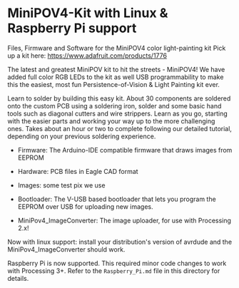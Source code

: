 MiniPOV4-Kit with Linux & Raspberry Pi support
==============================================

Files, Firmware and Software for the MiniPOV4 color light-painting kit
Pick up a kit here: https://www.adafruit.com/products/1776

The latest and greatest MiniPOV kit to hit the streets - MiniPOV4! We have added full color RGB LEDs to the kit as well USB programmability to make this the easiest, most fun Persistence-of-Vision & Light Painting kit ever.

Learn to solder by building this easy kit. About 30 components are soldered onto the custom PCB using a soldering iron, solder and some basic hand tools such as diagonal cutters and wire strippers. Learn as you go, starting with the easier parts and working your way up to the more challenging ones. Takes about an hour or two to complete following our detailed tutorial, depending on your previous soldering experience. 

* Firmware: The Arduino-IDE compatible firmware that draws images from EEPROM

* Hardware: PCB files in Eagle CAD format

* Images: some test pix we use

* Bootloader: The V-USB based bootloader that lets you program the EEPROM over USB for uploading new images.

* MiniPov4_ImageConverter: The image uploader, for use with Processing 2.x! 


Now with linux support: install your distribution's version of avrdude and the MiniPov4_ImageConverter should work.

Raspberry Pi is now supported.  This required minor code changes to work with Processing 3+.  Refer to the ```Raspberry_Pi.md``` file in this directory for details.
